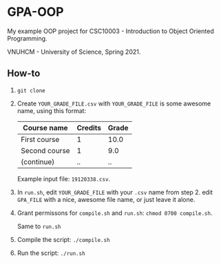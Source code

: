 # GPA-OOP
My example OOP project for CSC10003 - Introduction to Object Oriented Programming.

VNUHCM - University of Science, Spring 2021.

## How-to
1. `git clone`
2. Create `YOUR_GRADE_FILE.csv` with `YOUR_GRADE_FILE` is some awesome name, using this format:

    | Course name | Credits | Grade |
    |-------------|---------|-------|
    |First course |   1     |  10.0 |
    |Second course|   1     |   9.0 |
    |(continue)   |   ..    |   ..  |

    Example input file: `19120338.csv`.

3. In `run.sh`, 
    edit `YOUR_GRADE_FILE` with your `.csv` name from step 2.
    edit `GPA_FILE` with a nice, awesome file name, or just leave it alone.
4. Grant permissons for `compile.sh` and `run.sh`: `chmod 0700 compile.sh`. 

    Same to `run.sh` 
5. Compile the script: `./compile.sh`
6. Run the script: `./run.sh`

